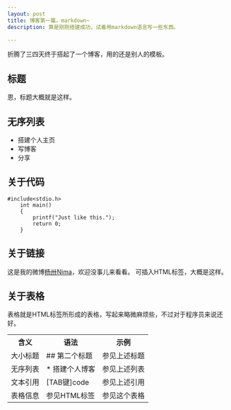 ```yaml
---
layout: post
title: 博客第一篇，markdown~
description: 算是刚刚搭建成功，试着用markdown语言写一些东西。

---
```

折腾了三四天终于搭起了一个博客，用的还是别人的模板。



## 标题

恩，标题大概就是这样。

## 无序列表

* 搭建个人主页
* 写博客
* 分享

## 关于代码
	#include<stdio.h>
	    int main()
		{
			printf("Just like this.");
			return 0;
		}
## 关于链接

这是我的微博<a href="http://weibo.com/yycsxz">杨卅Nima</a>，欢迎没事儿来看看。
可插入HTML标签，大概是这样。

## 关于表格
表格就是HTML标签所形成的表格，写起来略微麻烦些，不过对于程序员来说还好。
<table>
<tr><th>含义</th><th>语法</th><th>示例</th></tr>
<tr><td>大小标题</td><td>## 第二个标题</td><td>参见上述标题</td></tr>
<tr><td>无序列表</td><td>* 搭建个人博客</td><td>参见上述列表</td></tr>
<tr><td>文本引用</td><td>[TAB键]code</td><td>参见上述引用</td></tr>
<tr><td>表格信息</td><td>参见HTML标签</td><td>参见这个表格</td></tr>
</table>


